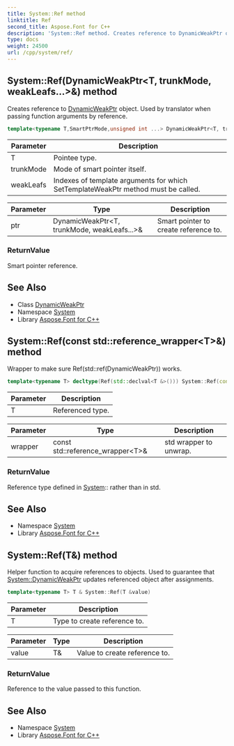 ```yaml
---
title: System::Ref method
linktitle: Ref
second_title: Aspose.Font for C++
description: 'System::Ref method. Creates reference to DynamicWeakPtr object. Used by translator when passing function arguments by reference in C++.'
type: docs
weight: 24500
url: /cpp/system/ref/
---
```

## System::Ref(DynamicWeakPtr\<T, trunkMode, weakLeafs...\>\&) method


Creates reference to [DynamicWeakPtr](../dynamicweakptr/) object. Used by translator when passing function arguments by reference.

```cpp
template<typename T,SmartPtrMode,unsigned int ...> DynamicWeakPtr<T, trunkMode, weakLeafs...>::Reference System::Ref(DynamicWeakPtr<T, trunkMode, weakLeafs...> &ptr)
```


| Parameter | Description |
| --- | --- |
| T | Pointee type. |
| trunkMode | Mode of smart pointer itself. |
| weakLeafs | Indexes of template arguments for which SetTemplateWeakPtr method must be called. |

| Parameter | Type | Description |
| --- | --- | --- |
| ptr | DynamicWeakPtr\<T, trunkMode, weakLeafs...\>\& | Smart pointer to create reference to. |

### ReturnValue

Smart pointer reference.

## See Also

* Class [DynamicWeakPtr](../dynamicweakptr/)
* Namespace [System](../)
* Library [Aspose.Font for C++](../../)
## System::Ref(const std::reference_wrapper\<T\>\&) method


Wrapper to make sure Ref(std::ref(DynamicWeakPtr)) works.

```cpp
template<typename T> decltype(Ref(std::declval<T &>())) System::Ref(const std::reference_wrapper<T> &wrapper)
```


| Parameter | Description |
| --- | --- |
| T | Referenced type. |

| Parameter | Type | Description |
| --- | --- | --- |
| wrapper | const std::reference_wrapper\<T\>\& | std wrapper to unwrap. |

### ReturnValue

Reference type defined in [System](../):: rather than in std.

## See Also

* Namespace [System](../)
* Library [Aspose.Font for C++](../../)
## System::Ref(T\&) method


Helper function to acquire references to objects. Used to guarantee that [System::DynamicWeakPtr](../dynamicweakptr/) updates referenced object after assignments.

```cpp
template<typename T> T & System::Ref(T &value)
```


| Parameter | Description |
| --- | --- |
| T | Type to create reference to. |

| Parameter | Type | Description |
| --- | --- | --- |
| value | T\& | Value to create reference to. |

### ReturnValue

Reference to the value passed to this function.

## See Also

* Namespace [System](../)
* Library [Aspose.Font for C++](../../)
